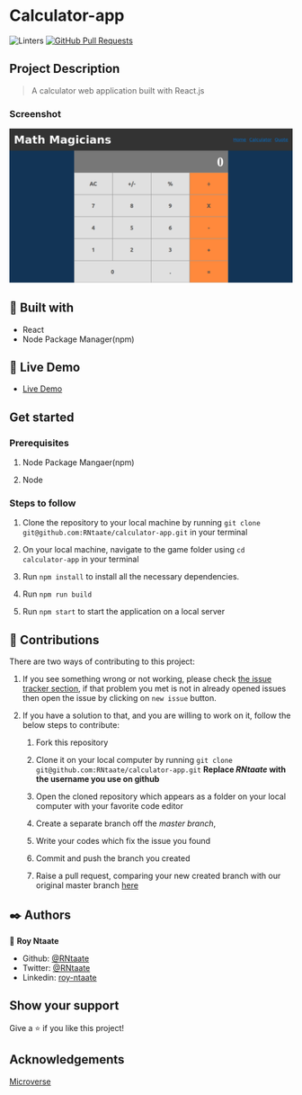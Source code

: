 # Calculator-app

![Linters](https://github.com/RNtaate/calculator-app/workflows/Linters/badge.svg)
[![GitHub Pull Requests](https://img.shields.io/badge/GitHub-Pull%20Requests-blue)]()

## Project Description
> A calculator web application built with React.js

### Screenshot

![](/images/calculator-react.png)

##  🔧 Built with

- React
- Node Package Manager(npm)

## 🔴 Live Demo

- [Live Demo](https://norp-calculator-app.herokuapp.com/)

## Get started
### Prerequisites
1. Node Package Mangaer(npm) 

1. Node

### Steps to follow

1. Clone the repository to your local machine by running `git clone git@github.com:RNtaate/calculator-app.git` in your terminal

1. On your local machine, navigate to the game folder using `cd calculator-app` in your terminal

1. Run `npm install` to install all the necessary dependencies.

1. Run `npm run build`

1. Run `npm start` to start the application on a local server


## 🤝 Contributions
  There are two ways of contributing to this project:

1. If you see something wrong or not working, please check [the issue tracker section](https://github.com/RNtaate/calculator-app/issues), if that problem you met is not in already opened issues then open the issue by clicking on `new issue` button.

2. If you have a solution to that, and you are willing to work on it, follow the below steps to contribute:
    1.  Fork this repository

    1.  Clone it on your local computer by running `git clone git@github.com:RNtaate/calculator-app.git` __Replace *RNtaate* with the username you use on github__
    1.  Open the cloned repository which appears as a folder on your local computer with your favorite code editor
    1.  Create a separate branch off the *master branch*,
    1.  Write your codes which fix the issue you found
    1.  Commit and push the branch you created
    1.  Raise a pull request, comparing your new created branch with our original master branch [here](https://github.com/RNtaate/calculator-app)

## ✒️  Authors

👤 **Roy Ntaate**

- Github: [@RNtaate](https://github.com/RNtaate)
- Twitter: [@RNtaate](https://twitter.com/RNtaate)
- Linkedin: [roy-ntaate](https://linkedin.com/in/roy-ntaate)

## Show your support

Give a ⭐️ if you like this project!

## Acknowledgements

[Microverse](https:www.microverse.org)